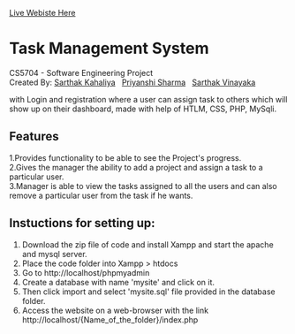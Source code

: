 
[Live Webiste Here](https://sarthak-task-management-system.herokuapp.com/)

# Task Management System

CS5704 - Software Engineering Project
<br/>
Created By: [Sarthak Kahaliya](https://github.com/SarthakKahaliya) &nbsp; [Priyanshi Sharma](https://github.com/priyanshi2106) &nbsp; [Sarthak Vinayaka](https://github.com/sarthakvinayaka)
<br/>

with Login and registration where a user can assign task to others which will show up on their dashboard, made with help of HTLM, CSS, PHP, MySqli.

## Features
1.Provides functionality to be able to see the Project's progress.<br/>
2.Gives the manager the ability to add a project and assign a task to a particular user. <br/>
3.Manager is able to view the tasks assigned to all the users and can also remove a particular user from the task if he wants.


## Instuctions for setting up:
1. Download the zip file of code and install Xampp and start the apache and mysql server.
2. Place the code folder into Xampp > htdocs
3. Go to http://localhost/phpmyadmin
4. Create a database with name 'mysite' and click on it.
5. Then click import and select 'mysite.sql' file provided in the database folder.
6. Access the website on a web-browser with the link http://localhost/{Name_of_the_folder}/index.php

